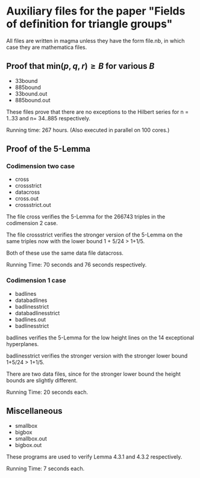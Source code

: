 # Auxiliary files for the paper "Fields of definition for triangle groups"

All files are written in magma unless they have the form file.nb, in 
which case they are mathematica files.

## Proof that $\mathrm{min}(p,q,r) \ge B$ for various $B$
- 33bound
- 885bound
- 33bound.out
- 885bound.out

These files prove that there are no exceptions to the Hilbert series
for n = 1..33 and n= 34..885 respectively. 

Running time: 267 hours. (Also executed in parallel on
100 cores.)

## Proof of the 5-Lemma
### Codimension two case

- cross
- crossstrict
- datacross
- cross.out
- crossstrict.out

The file cross verifies the 5-Lemma for the 266743 triples in the 
codimension 2 case. 

The file crossstrict verifies the stronger version of the 5-Lemma on
the same triples now with the lower bound 1 + 5/24 > 1+1/5.

Both of these use the same data file datacross.

Running Time: 70 seconds and 76 seconds respectively.

### Codimension 1 case

- badlines
- databadlines
- badlinesstrict
- databadlinesstrict
- badlines.out
- badlinesstrict

badlines verifies the 5-Lemma for the low height lines on the
14 exceptional hyperplanes. 

badlinesstrict verifies the stronger version with the stronger lower bound 1+5/24 > 1+1/5.

There are two data files, since for the stronger lower bound the height bounds are slightly different.


Running Time: 20 seconds each.

## Miscellaneous

- smallbox
- bigbox
- smallbox.out
- bigbox.out

These programs are used to verify Lemma 4.3.1 and 4.3.2 respectively.

Running Time: 7 seconds each.
